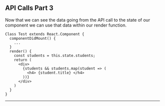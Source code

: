## API Calls Part 3

Now that we can see the data going from the API call to the state of our component we can use that data within our render function.

``` JS
Class Test extends React.Component {
  componentDidMount() {
    ...
  }
  render() {
    const students = this.state.students;
    return (
      <div>
        {students && students.map(student => (
          <h4> {student.title} </h4>
        ))}
      </div>
    )
  }
}
```


---

